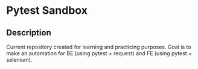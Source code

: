 # Pytest Sandbox

## Description

Current repository created for learning and practicing purposes. Goal is to make
an automation for BE (using pytest + request) and FE (using pytest + selenium). 